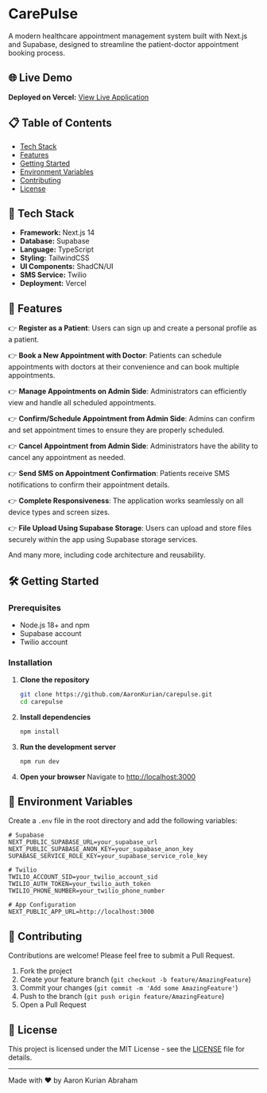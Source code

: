 # CarePulse

A modern healthcare appointment management system built with Next.js and Supabase, designed to streamline the patient-doctor appointment booking process.

## 🌐 Live Demo

**Deployed on Vercel:** [View Live Application](https://your-app-url.vercel.app)

## 📋 Table of Contents

- [Tech Stack](#tech-stack)
- [Features](#features)
- [Getting Started](#getting-started)
- [Environment Variables](#environment-variables)
- [Contributing](#contributing)
- [License](#license)

## 🚀 Tech Stack

- **Framework:** Next.js 14
- **Database:** Supabase
- **Language:** TypeScript
- **Styling:** TailwindCSS
- **UI Components:** ShadCN/UI
- **SMS Service:** Twilio
- **Deployment:** Vercel

## 🔋 Features

👉 **Register as a Patient**: Users can sign up and create a personal profile as a patient.

👉 **Book a New Appointment with Doctor**: Patients can schedule appointments with doctors at their convenience and can book multiple appointments.

👉 **Manage Appointments on Admin Side**: Administrators can efficiently view and handle all scheduled appointments.

👉 **Confirm/Schedule Appointment from Admin Side**: Admins can confirm and set appointment times to ensure they are properly scheduled.

👉 **Cancel Appointment from Admin Side**: Administrators have the ability to cancel any appointment as needed.

👉 **Send SMS on Appointment Confirmation**: Patients receive SMS notifications to confirm their appointment details.

👉 **Complete Responsiveness**: The application works seamlessly on all device types and screen sizes.

👉 **File Upload Using Supabase Storage**: Users can upload and store files securely within the app using Supabase storage services.


And many more, including code architecture and reusability.

## 🛠️ Getting Started

### Prerequisites

- Node.js 18+ and npm
- Supabase account
- Twilio account

### Installation

1. **Clone the repository**
   ```bash
   git clone https://github.com/AaronKurian/carepulse.git
   cd carepulse
   ```

2. **Install dependencies**
   ```bash
   npm install
   ```

3. **Run the development server**
   ```bash
   npm run dev
   ```

4. **Open your browser**
   Navigate to [http://localhost:3000](http://localhost:3000)

## 🔐 Environment Variables

Create a `.env` file in the root directory and add the following variables:

```env
# Supabase
NEXT_PUBLIC_SUPABASE_URL=your_supabase_url
NEXT_PUBLIC_SUPABASE_ANON_KEY=your_supabase_anon_key
SUPABASE_SERVICE_ROLE_KEY=your_supabase_service_role_key

# Twilio
TWILIO_ACCOUNT_SID=your_twilio_account_sid
TWILIO_AUTH_TOKEN=your_twilio_auth_token
TWILIO_PHONE_NUMBER=your_twilio_phone_number

# App Configuration
NEXT_PUBLIC_APP_URL=http://localhost:3000
```



## 🤝 Contributing

Contributions are welcome! Please feel free to submit a Pull Request.

1. Fork the project
2. Create your feature branch (`git checkout -b feature/AmazingFeature`)
3. Commit your changes (`git commit -m 'Add some AmazingFeature'`)
4. Push to the branch (`git push origin feature/AmazingFeature`)
5. Open a Pull Request

## 📄 License

This project is licensed under the MIT License - see the [LICENSE](LICENSE) file for details.



---

Made with ❤️ by Aaron Kurian Abraham
